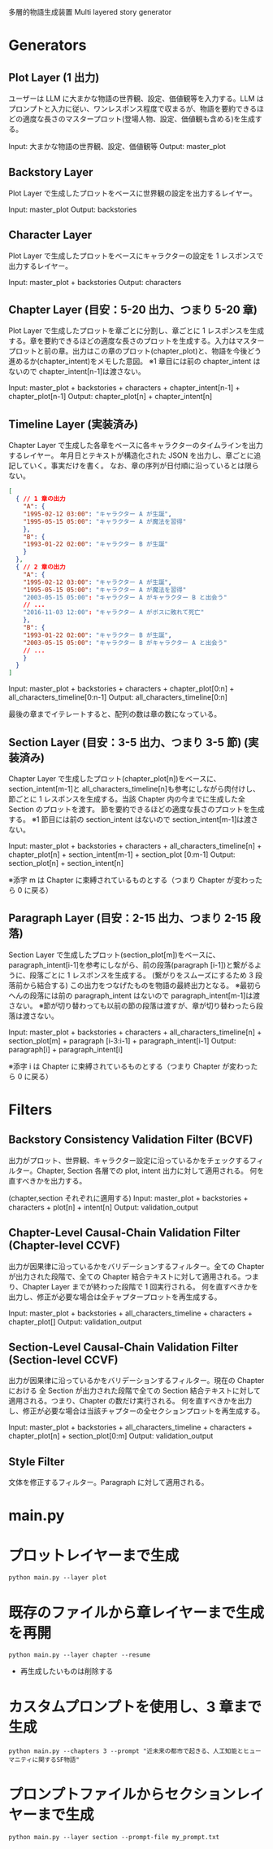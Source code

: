 多層的物語生成装置
Multi layered story generator

# Generators

## Plot Layer (1 出力)

ユーザーは LLM に大まかな物語の世界観、設定、価値観等を入力する。LLM はプロンプトと入力に従い、ワンレスポンス程度で収まるが、物語を要約できるほどの適度な長さのマスタープロット(登場人物、設定、価値観も含める)を生成する。

Input: 大まかな物語の世界観、設定、価値観等
Output: master_plot

## Backstory Layer

Plot Layer で生成したプロットをベースに世界観の設定を出力するレイヤー。

Input: master_plot
Output: backstories

## Character Layer

Plot Layer で生成したプロットをベースにキャラクターの設定を 1 レスポンスで出力するレイヤー。

Input: master_plot + backstories
Output: characters

## Chapter Layer (目安：5-20 出力、つまり 5-20 章)

Plot Layer で生成したプロットを章ごとに分割し、章ごとに 1 レスポンスを生成する。章を要約できるほどの適度な長さのプロットを生成する。入力はマスタープロットと前の章。出力はこの章のプロット(chapter_plot)と、物語を今後どう進めるか(chapter_intent)をメモした意図。
※1 章目には前の chapter_intent はないので chapter_intent[n-1]は渡さない。

Input: master_plot + backstories + characters + chapter_intent[n-1] + chapter_plot[n-1]
Output: chapter_plot[n] + chapter_intent[n]

## Timeline Layer (実装済み)

Chapter Layer で生成した各章をベースに各キャラクターのタイムラインを出力するレイヤー。
年月日とテキストが構造化された JSON を出力し、章ごとに追記していく。事実だけを書く。
なお、章の序列が日付順に沿っているとは限らない。

```json
[
  { // 1 章の出力
    "A": {
    "1995-02-12 03:00": "キャラクター A が生誕",
    "1995-05-15 05:00": "キャラクター A が魔法を習得"
    },
    "B": {
    "1993-01-22 02:00": "キャラクター B が生誕"
    }
  },
  { // 2 章の出力
    "A": {
    "1995-02-12 03:00": "キャラクター A が生誕",
    "1995-05-15 05:00": "キャラクター A が魔法を習得"
    "2003-05-15 05:00": "キャラクター A がキャラクター B と出会う"
    // ...
    "2016-11-03 12:00": "キャラクター A がボスに敗れて死亡"
    },
    "B": {
    "1993-01-22 02:00": "キャラクター B が生誕",
    "2003-05-15 05:00": "キャラクター B がキャラクター A と出会う"
    // ...
    }
  }
]
```

Input: master_plot + backstories + characters + chapter_plot[0:n] + all_characters_timeline[0:n-1]
Output: all_characters_timeline[0:n]

最後の章までイテレートすると、配列の数は章の数になっている。

## Section Layer (目安：3-5 出力、つまり 3-5 節) (実装済み)

Chapter Layer で生成したプロット(chapter_plot[n])をベースに、section_intent[m-1]と all_characters_timeline[n]も参考にしながら肉付けし、節ごとに 1 レスポンスを生成する。当該 Chapter 内の今までに生成した全 Section のプロットを渡す。
節を要約できるほどの適度な長さのプロットを生成する。
※1 節目には前の section_intent はないので section_intent[m-1]は渡さない。

Input: master_plot + backstories + characters + all_characters_timeline[n] + chapter_plot[n] + section_intent[m-1] + section_plot [0:m-1]
Output: section_plot[n] + section_intent[n]

※添字 m は Chapter に束縛されているものとする（つまり Chapter が変わったら 0 に戻る）

## Paragraph Layer (目安：2-15 出力、つまり 2-15 段落)

Section Layer で生成したプロット(section_plot[m])をベースに、paragraph_intent[i-1]を参考にしながら、前の段落(paragraph [i-1])と繋がるように、段落ごとに 1 レスポンスを生成する。
(繋がりをスムーズにするため 3 段落前から結合する)
この出力をつなげたものを物語の最終出力となる。
※最初らへんの段落には前の paragraph_intent はないので paragraph_intent[m-1]は渡さない。
※節が切り替わっても以前の節の段落は渡すが、章が切り替わったら段落は渡さない。

Input: master_plot + backstories + characters + all_characters_timeline[n] + section_plot[m] + paragraph [i-3:i-1] + paragraph_intent[i-1]
Output: paragraph[i] + paragraph_intent[i]

※添字 i は Chapter に束縛されているものとする（つまり Chapter が変わったら 0 に戻る）

# Filters

## Backstory Consistency Validation Filter (BCVF)

出力がプロット、世界観、キャラクター設定に沿っているかをチェックするフィルター。Chapter, Section 各層での plot, intent 出力に対して適用される。
何を直すべきかを出力する。

(chapter,section それぞれに適用する)
Input: master_plot + backstories + characters + plot[n] + intent[n]
Output: validation_output

## Chapter-Level Causal-Chain Validation Filter (Chapter-level CCVF)

出力が因果律に沿っているかをバリデーションするフィルター。全ての Chapter が出力された段階で、全ての Chapter 結合テキストに対して適用される。つまり、Chapter Layer までが終わった段階で 1 回実行される。
何を直すべきかを出力し、修正が必要な場合は全チャプタープロットを再生成する。

Input: master_plot + backstories + all_characters_timeline + characters + chapter_plot[]
Output: validation_output

## Section-Level Causal-Chain Validation Filter (Section-level CCVF)

出力が因果律に沿っているかをバリデーションするフィルター。現在の Chapter における 全 Section が出力された段階で全ての Section 結合テキストに対して適用される。つまり、Chapter の数だけ実行される。
何を直すべきかを出力し、修正が必要な場合は当該チャプターの全セクションプロットを再生成する。

Input: master_plot + backstories + all_characters_timeline + characters + chapter_plot[n] + section_plot[0:m]
Output: validation_output

## Style Filter

文体を修正するフィルター。Paragraph に対して適用される。

# main.py

# プロットレイヤーまで生成

```
python main.py --layer plot
```

# 既存のファイルから章レイヤーまで生成を再開

```
python main.py --layer chapter --resume
```

- 再生成したいものは削除する

# カスタムプロンプトを使用し、3 章まで生成

```
python main.py --chapters 3 --prompt "近未来の都市で起きる、人工知能とヒューマニティに関するSF物語"
```

# プロンプトファイルからセクションレイヤーまで生成

```
python main.py --layer section --prompt-file my_prompt.txt
```
